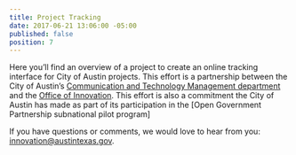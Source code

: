 ```yaml
---
title: Project Tracking
date: 2017-06-21 13:06:00 -05:00
published: false
position: 7
---
```


Here you’ll find an overview of a project to create an online tracking interface for City of Austin projects. This effort is a partnership between the City of Austin’s [Communication and Technology Management department](https://www.austintexas.gov/techreport/communications-and-technology-management) and the [Office of Innovation](https://cityofaustin.github.io/innovation/). This effort is also a commitment the City of Austin has made as part of its participation in the [Open Government Partnership subnational pilot program]
 
If you have questions or comments, we would love to hear from you: [innovation@austintexas.gov](mailto:innovation@austintexas.gov).